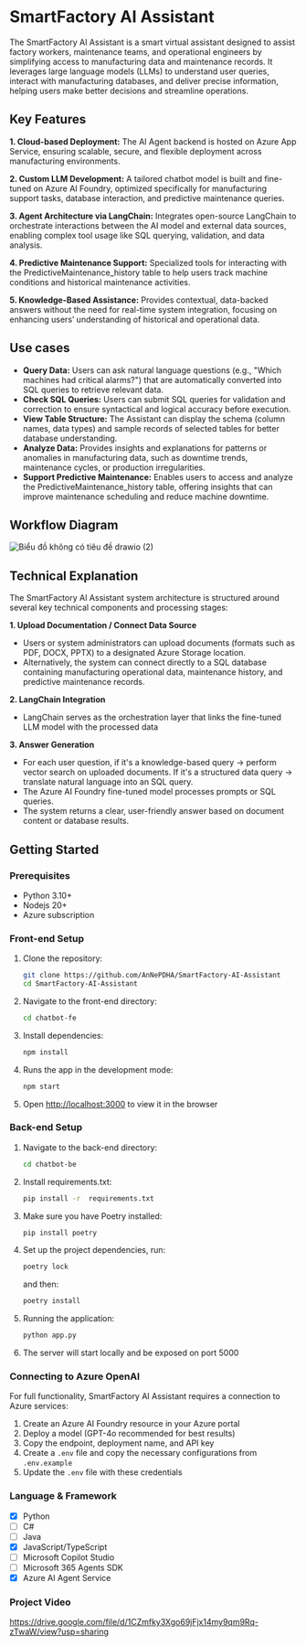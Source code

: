 # SmartFactory AI Assistant
The SmartFactory AI Assistant is a smart virtual assistant designed to assist factory workers, maintenance teams, and operational engineers by simplifying access to manufacturing data and maintenance records.
It leverages large language models (LLMs) to understand user queries, interact with manufacturing databases, and deliver precise information, helping users make better decisions and streamline operations.

## Key Features
**1. Cloud-based Deployment:** The AI Agent backend is hosted on Azure App Service, ensuring scalable, secure, and flexible deployment across manufacturing environments.

**2. Custom LLM Development:** A tailored chatbot model is built and fine-tuned on Azure AI Foundry, optimized specifically for manufacturing support tasks, database interaction, and predictive maintenance queries.

**3. Agent Architecture via LangChain:** Integrates open-source LangChain to orchestrate interactions between the AI model and external data sources, enabling complex tool usage like SQL querying, validation, and data analysis.

**4. Predictive Maintenance Support:** Specialized tools for interacting with the PredictiveMaintenance_history table to help users track machine conditions and historical maintenance activities.

**5. Knowledge-Based Assistance:** Provides contextual, data-backed answers without the need for real-time system integration, focusing on enhancing users’ understanding of historical and operational data.

## Use cases

- **Query Data:** Users can ask natural language questions (e.g., "Which machines had critical alarms?") that are automatically converted into SQL queries to retrieve relevant data.
- **Check SQL Queries:** Users can submit SQL queries for validation and correction to ensure syntactical and logical accuracy before execution.
- **View Table Structure:** The Assistant can display the schema (column names, data types) and sample records of selected tables for better database understanding.
- **Analyze Data:** Provides insights and explanations for patterns or anomalies in manufacturing data, such as downtime trends, maintenance cycles, or production irregularities.
- **Support Predictive Maintenance:** Enables users to access and analyze the PredictiveMaintenance_history table, offering insights that can improve maintenance scheduling and reduce machine downtime.

## Workflow Diagram
![Biểu đồ không có tiêu đề drawio (2)](https://github.com/user-attachments/assets/e9f4630e-e71a-429b-aa96-1a350661b1fc)

## Technical Explanation
The SmartFactory AI Assistant system architecture is structured around several key technical components and processing stages:

**1. Upload Documentation / Connect Data Source**
- Users or system administrators can upload documents (formats such as PDF, DOCX, PPTX) to a designated Azure Storage location.
- Alternatively, the system can connect directly to a SQL database containing manufacturing operational data, maintenance history, and predictive maintenance records.

**2. LangChain Integration**
- LangChain serves as the orchestration layer that links the fine-tuned LLM model with the processed data

**3. Answer Generation**
- For each user question, if it's a knowledge-based query -> perform vector search on uploaded documents. If it's a structured data query → translate natural language into an SQL query.
- The Azure AI Foundry fine-tuned model processes prompts or SQL queries.
- The system returns a clear, user-friendly answer based on document content or database results.

## Getting Started
### Prerequisites
- Python 3.10+
- Nodejs 20+
- Azure subscription
  
### Front-end Setup
1. Clone the repository:
   ```bash
   git clone https://github.com/AnNePDHA/SmartFactory-AI-Assistant
   cd SmartFactory-AI-Assistant
   ```
2. Navigate to the front-end directory:
   ```bash
   cd chatbot-fe
   ```
3. Install dependencies:
   ```bash
   npm install
   ```
4. Runs the app in the development mode:
   ```bash
   npm start
   ```
5. Open [http://localhost:3000](http://localhost:3000) to view it in the browser

### Back-end Setup
1. Navigate to the back-end directory:
   ```bash
   cd chatbot-be
   ```
2. Install requirements.txt:
   ```bash
   pip install -r  requirements.txt
   ```
3. Make sure you have Poetry installed:
   ```bash
   pip install poetry
   ```
4. Set up the project dependencies, run:
   ```bash
   poetry lock
   ```
   and then:
   ```bash
   poetry install
   ```
5. Running the application:
   ```bash
   python app.py
   ```
6. The server will start locally and be exposed on port 5000

### Connecting to Azure OpenAI
For full functionality, SmartFactory AI Assistant requires a connection to Azure  services:

1. Create an Azure AI Foundry resource in your Azure portal
2. Deploy a model (GPT-4o recommended for best results)
3. Copy the endpoint, deployment name, and API key
4. Create a `.env` file and copy the necessary configurations from `.env.example`
5. Update the `.env` file with these credentials

### Language & Framework

- [x] Python
- [ ] C#
- [ ] Java
- [x] JavaScript/TypeScript
- [ ] Microsoft Copilot Studio
- [ ] Microsoft 365 Agents SDK
- [x] Azure AI Agent Service

### Project Video

https://drive.google.com/file/d/1CZmfky3Xgo69jFjx14my9qm9Rq-zTwaW/view?usp=sharing
